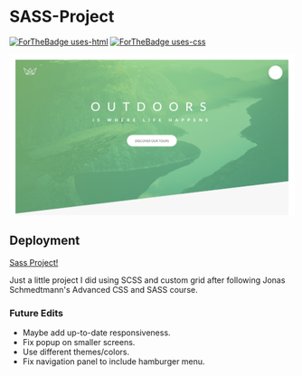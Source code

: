 # SASS-Project

[![ForTheBadge uses-html](http://ForTheBadge.com/images/badges/uses-html.svg)](http://ForTheBadge.com) [![ForTheBadge uses-css](http://ForTheBadge.com/images/badges/uses-css.svg)](http://ForTheBadge.com)

![GitHub Logo](/img/screenshot-project.png)

## Deployment

[Sass Project!](https://sanjula8.github.io/SASS-Project/)

Just a little project I did using SCSS and custom grid after following Jonas Schmedtmann's Advanced CSS and SASS course.

### Future Edits

-   Maybe add up-to-date responsiveness.
-   Fix popup on smaller screens.
-   Use different themes/colors.
-   Fix navigation panel to include hamburger menu.
